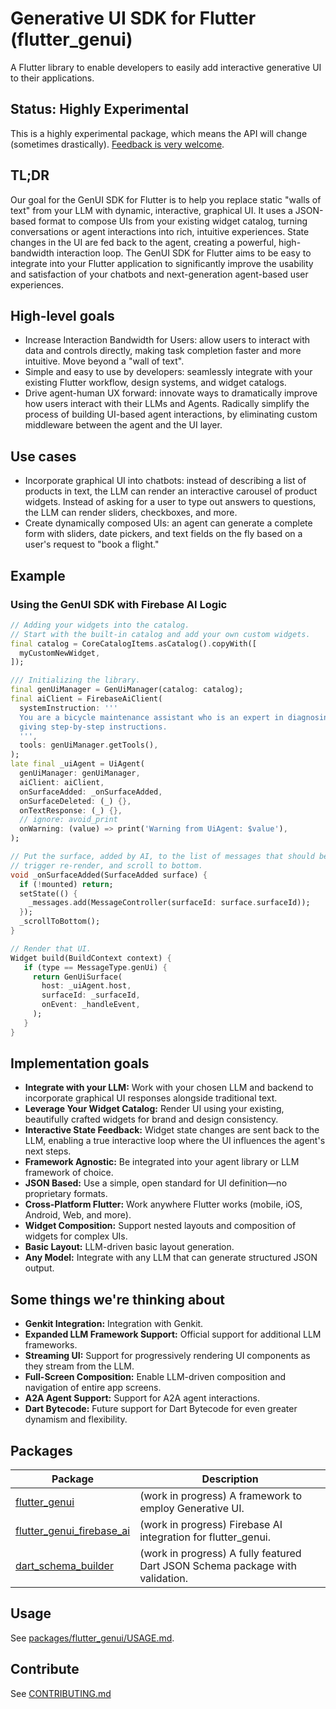 # Generative UI SDK for Flutter (flutter_genui)

A Flutter library to enable developers to easily add interactive
generative UI to their applications.

## Status: Highly Experimental

This is a highly experimental package, which means the API will change (sometimes drastically).
[Feedback is very welcome](https://github.com/flutter/genui/issues/new/choose).

## TL;DR

Our goal for the GenUI SDK for Flutter is to help you replace static "walls of text" from your LLM with
dynamic, interactive, graphical UI.
It uses a JSON-based format to compose UIs from your existing widget catalog, turning conversations or agent
interactions into rich, intuitive experiences. State changes in the UI are fed back to the agent, creating a
powerful, high-bandwidth interaction loop. The GenUI SDK for Flutter aims to be easy to integrate into your Flutter
application to significantly improve the usability and satisfaction of your chatbots and next-generation
agent-based user experiences.

## High-level goals

* Increase Interaction Bandwidth for Users: allow users to interact with data and controls directly,
  making task completion faster and more intuitive. Move beyond a "wall of text".
* Simple and easy to use by developers: seamlessly integrate with your existing Flutter workflow,
  design systems, and widget catalogs.
* Drive agent-human UX forward: innovate ways to dramatically improve how users interact with their
  LLMs and Agents. Radically simplify the process of building UI-based agent interactions, by
  eliminating custom middleware between the agent and the UI layer.

## Use cases

* Incorporate graphical UI into chatbots: instead of describing a list of products in text,
  the LLM can render an interactive carousel of product widgets. Instead of asking for a user to
  type out answers to questions, the LLM can render sliders, checkboxes, and more.
* Create dynamically composed UIs: an agent can generate a complete form with sliders, date pickers,
  and text fields on the fly based on a user's request to "book a flight."

## Example

### Using the GenUI SDK with Firebase AI Logic

```dart
// Adding your widgets into the catalog.
// Start with the built-in catalog and add your own custom widgets.
final catalog = CoreCatalogItems.asCatalog().copyWith([
  myCustomNewWidget,
]);

/// Initializing the library.
final genUiManager = GenUiManager(catalog: catalog);
final aiClient = FirebaseAiClient(
  systemInstruction: '''
  You are a bicycle maintenance assistant who is an expert in diagnosing issues and
  giving step-by-step instructions.
  ''',
  tools: genUiManager.getTools(),
);
late final _uiAgent = UiAgent(
  genUiManager: genUiManager,
  aiClient: aiClient,
  onSurfaceAdded: _onSurfaceAdded,
  onSurfaceDeleted: (_) {},
  onTextResponse: (_) {},
  // ignore: avoid_print
  onWarning: (value) => print('Warning from UiAgent: $value'),
);

// Put the surface, added by AI, to the list of messages that should be rendered,
// trigger re-render, and scroll to bottom.
void _onSurfaceAdded(SurfaceAdded surface) {
  if (!mounted) return;
  setState(() {
    _messages.add(MessageController(surfaceId: surface.surfaceId));
  });
  _scrollToBottom();
}

// Render that UI.
Widget build(BuildContext context) {
   if (type == MessageType.genUi) {
     return GenUiSurface(
       host: _uiAgent.host,
       surfaceId: _surfaceId,
       onEvent: _handleEvent,
     );
   }
}
```

## Implementation goals

* **Integrate with your LLM:** Work with your chosen LLM and backend to incorporate graphical
  UI responses alongside traditional text.  
* **Leverage Your Widget Catalog:** Render UI using your existing, beautifully crafted widgets
  for brand and design consistency.  
* **Interactive State Feedback:** Widget state changes are sent back to the LLM, enabling a
  true interactive loop where the UI influences the agent's next steps.  
* **Framework Agnostic:** Be integrated into your agent library or LLM framework of choice.  
* **JSON Based:** Use a simple, open standard for UI definition—no proprietary formats.  
* **Cross-Platform Flutter:** Work anywhere Flutter works (mobile, iOS, Android, Web, and more).  
* **Widget Composition:** Support nested layouts and composition of widgets for complex UIs.  
* **Basic Layout:** LLM-driven basic layout generation.  
* **Any Model:** Integrate with any LLM that can generate structured JSON output.

## Some things we're thinking about

* **Genkit Integration:** Integration with Genkit.
* **Expanded LLM Framework Support:** Official support for additional LLM frameworks.
* **Streaming UI:** Support for progressively rendering UI components as they stream from the LLM.
* **Full-Screen Composition:** Enable LLM-driven composition and navigation of entire app screens.
* **A2A Agent Support:** Support for A2A agent interactions.
* **Dart Bytecode:** Future support for Dart Bytecode for even greater dynamism and flexibility.

## Packages

| Package                                              | Description                                                                   |
| ---------------------------------------------------- | ----------------------------------------------------------------------------- |
| [flutter_genui](packages/flutter_genui/)             | (work in progress) A framework to employ Generative UI.                       |
| [flutter_genui_firebase_ai](packages/flutter_genui_firebase_ai/) | (work in progress) Firebase AI integration for flutter_genui.     |
| [dart_schema_builder](packages/dart_schema_builder/) | (work in progress) A fully featured Dart JSON Schema package with validation. |

## Usage

See [packages/flutter_genui/USAGE.md](packages/flutter_genui/USAGE.md).

## Contribute

See [CONTRIBUTING.md](CONTRIBUTING.md)

